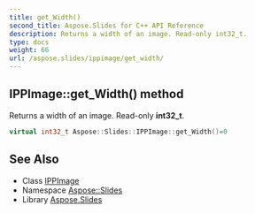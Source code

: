 ```yaml
---
title: get_Width()
second_title: Aspose.Slides for C++ API Reference
description: Returns a width of an image. Read-only int32_t.
type: docs
weight: 66
url: /aspose.slides/ippimage/get_width/
---
```

## IPPImage::get_Width() method


Returns a width of an image. Read-only **int32_t**.

```cpp
virtual int32_t Aspose::Slides::IPPImage::get_Width()=0
```

## See Also

* Class [IPPImage](../)
* Namespace [Aspose::Slides](../../)
* Library [Aspose.Slides](../../../)
